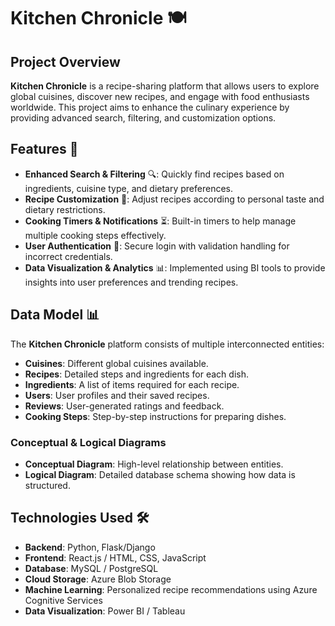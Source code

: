 # Kitchen Chronicle 🍽️

## Project Overview
**Kitchen Chronicle** is a recipe-sharing platform that allows users to explore global cuisines, discover new recipes, and engage with food enthusiasts worldwide. This project aims to enhance the culinary experience by providing advanced search, filtering, and customization options.


## Features 🚀
- **Enhanced Search & Filtering** 🔍: Quickly find recipes based on ingredients, cuisine type, and dietary preferences.
- **Recipe Customization** 🥘: Adjust recipes according to personal taste and dietary restrictions.
- **Cooking Timers & Notifications** ⏳: Built-in timers to help manage multiple cooking steps effectively.
- **User Authentication** 🔑: Secure login with validation handling for incorrect credentials.
- **Data Visualization & Analytics** 📊: Implemented using BI tools to provide insights into user preferences and trending recipes.

## Data Model 📊
The **Kitchen Chronicle** platform consists of multiple interconnected entities:
- **Cuisines**: Different global cuisines available.
- **Recipes**: Detailed steps and ingredients for each dish.
- **Ingredients**: A list of items required for each recipe.
- **Users**: User profiles and their saved recipes.
- **Reviews**: User-generated ratings and feedback.
- **Cooking Steps**: Step-by-step instructions for preparing dishes.

### Conceptual & Logical Diagrams
- **Conceptual Diagram**: High-level relationship between entities.
- **Logical Diagram**: Detailed database schema showing how data is structured.

## Technologies Used 🛠️
- **Backend**: Python, Flask/Django
- **Frontend**: React.js / HTML, CSS, JavaScript
- **Database**: MySQL / PostgreSQL
- **Cloud Storage**: Azure Blob Storage
- **Machine Learning**: Personalized recipe recommendations using Azure Cognitive Services
- **Data Visualization**: Power BI / Tableau


